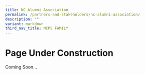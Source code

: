 ```yaml
---
title: NC Alumni Association
permalink: /partners-and-stakeholders/nc-alumni-association/
description: ""
variant: markdown
third_nav_title: NCPS FAMILY
---
```

Page Under Construction
=======================



Coming Soon…